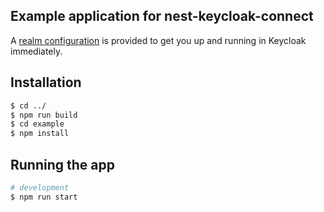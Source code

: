## Example application for nest-keycloak-connect

A [realm configuration](nest-example.json) is provided to get you up and running in Keycloak immediately.

## Installation
```bash
$ cd ../
$ npm run build
$ cd example
$ npm install
```

## Running the app

```bash
# development
$ npm run start
